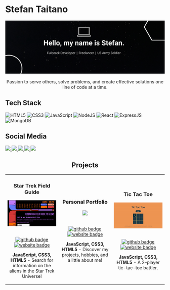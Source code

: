 # Stefan Taitano

<img src="github-banner.png" alt="personal banner">

<p align="center">Passion to serve others, solve problems, and create effective solutions one line of code at a time.</p>

## Tech Stack

![HTML5](https://img.shields.io/badge/html5-%23E34F26.svg?style=for-the-badge&logo=html5&logoColor=white)
![CSS3](https://img.shields.io/badge/css3-%231572B6.svg?style=for-the-badge&logo=css3&logoColor=white)
![JavaScript](https://img.shields.io/badge/javascript-%23323330.svg?style=for-the-badge&logo=javascript&logoColor=%23F7DF1E)
![NodeJS](https://img.shields.io/badge/node.js-6DA55F?style=for-the-badge&logo=node.js&logoColor=white)
![React](https://img.shields.io/badge/react-%2320232a.svg?style=for-the-badge&logo=react&logoColor=%2361DAFB)
![ExpressJS](https://img.shields.io/badge/Express.js-000000?style=for-the-badge&logo=express&logoColor=white)
![MongoDB](https://img.shields.io/badge/MongoDB-%234ea94b.svg?style=for-the-badge&logo=mongodb&logoColor=white)

## Social Media

<a target="_blank" href="https://stefantaitano.dev/">
  <img src="https://img.shields.io/badge/Portfolio-%23000000.svg?style=for-the-badge&logo=firefox&logoColor=#FF7139">
</a>
<a target="_blank" href="https://twitter.com/codewithfan">
  <img src="https://img.shields.io/badge/Twitter-%231DA1F2.svg?style=for-the-badge&logo=Twitter&logoColor=white">
</a>
<a target="_blank" href="https://www.linkedin.com/in/stefantaitano/">
  <img src="https://img.shields.io/badge/linkedin-%230077B5.svg?style=for-the-badge&logo=linkedin&logoColor=white">
</a>
<a target="_blank" href="https://angel.co/u/stefan-taitano">
  <img src="https://img.shields.io/badge/AngelList-%23D4D4D4.svg?style=for-the-badge&logo=AngelList&logoColor=black">
</a>
<a target="_blank" href="https://stefantaitano.hashnode.dev/">
  <img src="https://img.shields.io/badge/Hashnode-2962FF?style=for-the-badge&logo=hashnode&logoColor=white">
</a>

<!-- PROJECTS -->

<h2 align="center" color="white">Projects</h2>
<div align="center">
	<table>
		<tr>
			<td width="33%">
				<h3 align="center" color="white">Star Trek Field Guide</h2>
				<div align="center" >  
					<a href='https://startrekfieldguide.netlify.app/'>
						<img src="trekkie.gif" height="100%" />
					</a>
					<br>
					<br>
					<p>
						<a href="https://github.com/codewithfan/star-trek-client" target="_blank">
            <img src="https://img.shields.io/badge/github-%23121011.svg?style=for-the-badge&logo=github&logoColor=white" alt="github badge">
						</a>  
						<a href="https://startrekfieldguide.netlify.app/" target="_blank">
							<img src="https://img.shields.io/badge/Website-272b33?logo=circle&logoColor=39d353&style=for-the-badge" alt="website badge">
						</a>	
					</p>
					<p><strong>JavaScript, CSS3, HTML5</strong> - Search for information on the aliens in the Star Trek Universe!</p>
				</div>
			</td>
			<td width="33%">
				<h3 align="center" color="white">Personal Portfolio</h2>
				<div align="center" >  
					<a href='https://stefantaitano.dev/'>
						<img src="personal-profile.gif" height="100%" />
					</a>
					<br>
					<br>
					<p>
						<a href="https://github.com/codewithfan/myportfolio" target="_blank">
            <img src="https://img.shields.io/badge/github-%23121011.svg?style=for-the-badge&logo=github&logoColor=white" alt="github badge">
						</a>  
						<a href="https://stefantaitano.dev/" target="_blank">
							<img src="https://img.shields.io/badge/Website-272b33?logo=circle&logoColor=39d353&style=for-the-badge" alt="website badge">
						</a>	
					</p>
					<p><strong>JavaScript, CSS3, HTML5</strong> - Discover my projects, hobbies, and a little about me!</p>
				</div>
			</td>
			<td width="33%">
				<h3 align="center" color="white">Tic Tac Toe</h2>
				<div align="center" >  
					<a href='https://tictactoebattle.netlify.app/'>
						<img src="tictactoe.gif" height="80%" />
					</a>
					<br>
					<br>
					<p>
						<a href="https://github.com/codewithfan/tic-tac-toe" target="_blank">
							<img src="https://img.shields.io/badge/github-%23121011.svg?style=for-the-badge&logo=github&logoColor=white" alt="github badge">
						</a>  
						<a href="https://tictactoebattle.netlify.app/" target="_blank">
							<img src="https://img.shields.io/badge/Website-272b33?logo=circle&logoColor=39d353&style=for-the-badge" alt="website badge">
						</a>	
					</p>
					 <p><strong>JavaScript, CSS3, HTML5</strong> - A 2–player tic-tac-toe battler.</p>
				</div>
			</td>
		</tr>
	</table>
<br>
</br>
